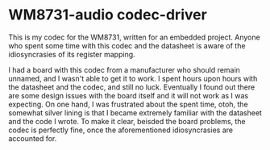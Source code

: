 # WM8731-audio codec-driver

This is my codec for the WM8731, written for an embedded project. Anyone who spent some time with this codec and the datasheet is aware of the idiosyncrasies of its register mapping. 

I had a board with this codec from a manufacturer who should remain unnamed, and I wasn't able to get it to work. I spent hours upon hours with the datasheet and the codec, and still no luck. Eventually I found out there are some design issues with the board itself and it will not work as I was expecting. On one hand, I was frustrated about the spent time, otoh, the somewhat silver lining is that I became extremely familiar with the datasheet and the code I wrote. To make it clear, beisded the board problems, the codec is perfectly fine, once the aforementioned idiosyncrasies are accounted for. 
